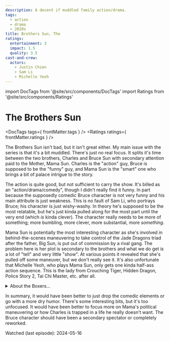 ```yaml
---
description: A decent if muddled family action/drama.
tags:
  - action
  - drama
  - 2020s
title: Brothers Sun, The
ratings:
  entertainment: 3
  impact: 1.5
  quality: 3.5
cast-and-crew:
  actors:
    - Justin Chien
    - Sam Li
    - Michelle Yeoh
---
```

import DocTags from '@site/src/components/DocTags'
import Ratings from '@site/src/components/Ratings'

# The Brothers Sun

<DocTags tags={ frontMatter.tags } />
<Ratings ratings={ frontMatter.ratings } />

The Brothers Sun isn't bad, but it isn't great either. My main issue with the series is that it's a bit muddled. There's just no real focus. It splits it's time between the two brothers, Charles and Bruce Sun with secondary attention paid to the Mother, Mama Sun. Charles is the "action" guy, Bruce is supposed to be the "funny" guy, and Mama Sun is the "smart" one who brings a bit of palace intrigue to the story.

The action is quite good, but not sufficient to carry the show. It's billed as an "action/drama/comedy", though I didn't really find it funny. In part because the supposedly comedic Bruce character is not very funny and his main attribute is just weakness. This is no fault of Sam Li, who portrays Bruce; his character is just wishy-washy. In theory he's supposed to be the most relatable, but he's just kinda pulled along for the most part until the very end (which _is_ kinda clever). The character really needs to be more of something; more bumbling, more clever, more substantial, more _something_.

Mama Sun is potentially the most interesting character as she's involved in behind-the-scenes maneuvering to take control of the Jade Dragons triad after the father, Big Sun, is put out of commission by a rival gang. The problem here is her plot is secondary to the brothers and what we do get is a lot of "tell" and very little "show". At various points it revealed that she's pulled off some maneuver, but we don't really see it. It's also unfortunate that Michelle Yeoh, who plays Mama Sun, only gets one kinda half-ass action sequence. This is the lady from Crouching Tiger, Hidden Dragon, Police Story 2, Tai Chi Master, etc. after all.

<details className="moderate-spoiler">
  <summary>About the Boxers...</summary>

So, the boxers are this righteous counter-gang who fight against the evil triads, right? Like, they're violent and they threaten Bruce, but from everything we see, they are essentially the good guys in all this. It's just weird to have this other, highly sympathetic semi-protagonist (again, unfocused) thrown into the mix at the very end, only to have them all brutally killed. It would have made sense if Charles and Mama were set up as anti-heroes, but it's written like we're supposed to overlook the fact that the Suns are bad people... except then we're reminded that they have innocent blood on their hands? It just doesn't make any sense. A non-triad rival gang would have made a lot more sense.

</details>

In summary, it would have been better to just drop the comedic elements or go with a more dry humor. There's some interesting bits, but it's too unfocused. It would have been better to focus more on Mama's political maneuvering or how Charles is trapped in a life he really doesn't want. The Bruce character should have been a secondary spectator or completely reworked.

Watched (last episode): 2024-05-16
